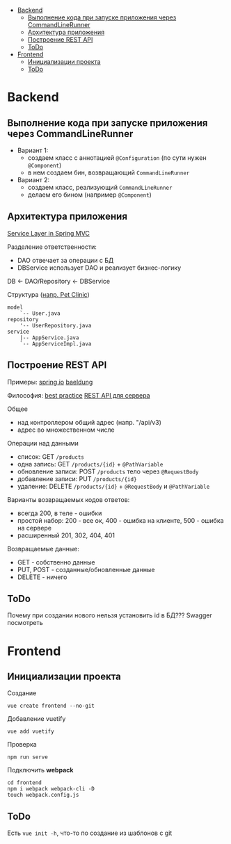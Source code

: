 <!-- MarkdownTOC autolink="true" -->

- [Backend](#backend)
    - [Выполнение кода при запуске приложения через CommandLineRunner](#%D0%92%D1%8B%D0%BF%D0%BE%D0%BB%D0%BD%D0%B5%D0%BD%D0%B8%D0%B5-%D0%BA%D0%BE%D0%B4%D0%B0-%D0%BF%D1%80%D0%B8-%D0%B7%D0%B0%D0%BF%D1%83%D1%81%D0%BA%D0%B5-%D0%BF%D1%80%D0%B8%D0%BB%D0%BE%D0%B6%D0%B5%D0%BD%D0%B8%D1%8F-%D1%87%D0%B5%D1%80%D0%B5%D0%B7-commandlinerunner)
    - [Архитектура приложения](#%D0%90%D1%80%D1%85%D0%B8%D1%82%D0%B5%D0%BA%D1%82%D1%83%D1%80%D0%B0-%D0%BF%D1%80%D0%B8%D0%BB%D0%BE%D0%B6%D0%B5%D0%BD%D0%B8%D1%8F)
    - [Построение REST API](#%D0%9F%D0%BE%D1%81%D1%82%D1%80%D0%BE%D0%B5%D0%BD%D0%B8%D0%B5-rest-api)
    - [ToDo](#todo)
- [Frontend](#frontend)
    - [Инициализации проекта](#%D0%98%D0%BD%D0%B8%D1%86%D0%B8%D0%B0%D0%BB%D0%B8%D0%B7%D0%B0%D1%86%D0%B8%D0%B8-%D0%BF%D1%80%D0%BE%D0%B5%D0%BA%D1%82%D0%B0)
    - [ToDo](#todo-1)

<!-- /MarkdownTOC -->

# Backend

## Выполнение кода при запуске приложения через CommandLineRunner

* Вариант 1:
    - создаем класс с аннотацией `@Configuration` (по сути нужен `@Component`)
    - в нем создаем бин, возвращающий `CommandLineRunner`
* Вариант 2:
    - создаем класс, реализующий `CommandLineRunner`
    - делаем его бином (например `@Component`)
    
## Архитектура приложения

[Service Layer in Spring MVC](https://medium.com/stackavenue/why-to-use-service-layer-in-spring-mvc-5f4fc52643c0)

Разделение ответственности:

* DAO отвечает за операции с БД
* DBService использует DAO и реализует бизнес-логику

DB <- DAO/Repository <- DBService

Структура ([напр. Pet Clinic](https://github.com/arnaldop/enhanced-pet-clinic))

    model
        `-- User.java
    repository
        '-- UserRepository.java
    service
        |-- AppService.java
        `-- AppServiceImpl.java
    

## Построение REST API 

Примеры:
[spring.io](https://spring.io/guides/tutorials/rest/)
[baeldung](https://www.baeldung.com/building-a-restful-web-service-with-spring-and-java-based-configuration)

Философия:
[best practice](https://habr.com/ru/post/181988/)
[REST API для сервера](https://habr.com/ru/post/144011/)

Общее 

* над контроллером общий адрес (напр. "/api/v3)
* адрес во множественном числе
  
Операции над данными

* список: GET `/products`
* одна запись: GET `/products/{id}` + `@PathVariable`
* обновление записи: POST `/products` тело через `@RequestBody`
* добавление записи: PUT `/products/{id}`  
* удаление: DELETE `/products/{id}` + `@RequestBody` и `@PathVariable`
  

Варианты возвращаемых кодов ответов:

* всегда 200, в теле - ошибки
* простой набор: 200 - все ок, 400 - ошибка на клиенте, 500 - ошибка на сервере
* расширенный 201, 302, 404, 401

Возвращаемые данные:

* GET - собственно данные
* PUT, POST - созданные/обновленные данные
* DELETE - ничего


## ToDo

Почему при создании нового нельзя установить id в БД???
Swagger посмотреть
 
# Frontend

## Инициализации проекта

Создание

    vue create frontend --no-git

Добавление vuetify

    vue add vuetify

Проверка

    npm run serve





Подключить **webpack**

    cd frontend
    npm i webpack webpack-cli -D
    touch webpack.config.js


## ToDo

Есть `vue init -h`, что-то по создание из шаблонов с git

